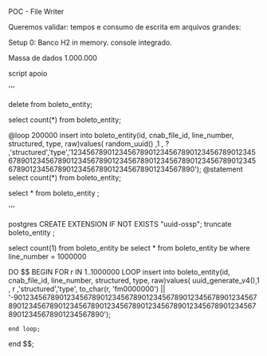 POC - File Writer

Queremos validar:
tempos e consumo de escrita em arquivos grandes:

Setup 0:
Banco H2 in memory.
    console integrado.

Massa de dados 1.000.000 

script apoio

'''

delete from boleto_entity;

select count(*) from boleto_entity;

@loop 200000
insert into boleto_entity(id, cnab_file_id, line_number, structured, type, raw)values( random_uuid() ,1 , ? ,'structured','type','123456789012345678901234567890123456789012345678901234567890123456789012345678901234567890123456789012345678901234567890123456789012345678901234567890');
@statement select count(*) from boleto_entity;

select * from boleto_entity ;

'''


postgres
CREATE EXTENSION IF NOT EXISTS "uuid-ossp";
truncate boleto_entity ;

select count(1) from boleto_entity be
select * from boleto_entity be where line_number = 1000000

DO $$
BEGIN
FOR r IN 1..1000000
LOOP
insert into boleto_entity(id, cnab_file_id, line_number, structured, type, raw)values( uuid_generate_v4(),1 , r ,'structured','type', to_char(r, 'fm0000000') || '-9012345678901234567890123456789012345678901234567890123456789012345678901234567890123456789012345678901234567890123456789012345678901234567890');

	end loop;
end $$;




